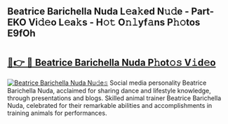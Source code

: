 ## Beatrice Barichella Nuda L𝚎a𝚔ed N𝚞𝚍e - Part-EKO Vi𝚍𝚎o L𝚎a𝚔s - H𝚘𝚝 O𝚗𝚕yf𝚊ns P𝚑𝚘tos E9fOh

# <h2><a href="http://kf5lr9a.oniu.top/?m=Beatrice+Barichella+Nuda">🔗👉 🔴 Beatrice Barichella Nuda P𝚑ot𝚘𝚜 V𝚒d𝚎o</a></h2>

[![Beatrice Barichella Nuda Nu𝚍e𝚜](https://i.imgur.com/0qMVB7G.gif)](http://kf5lr9a.oniu.top/?m=Beatrice+Barichella+Nuda)
Social media personality Beatrice Barichella Nuda, acclaimed for sharing dance and lifestyle knowledge, through presentations and blogs. Skilled animal trainer Beatrice Barichella Nuda, celebrated for their remarkable abilities and accomplishments in training animals for performances.  
